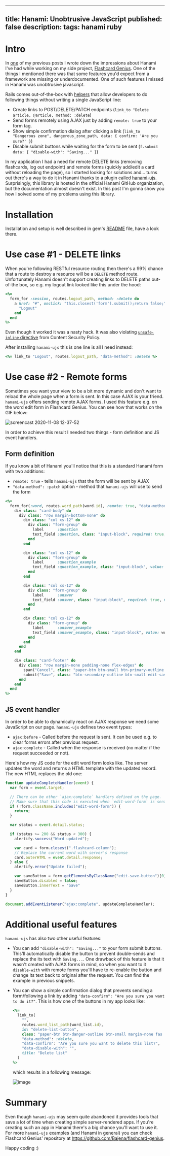 
---
title: Hanami: Unobtrusive JavaScript
published: false
description:
tags: hanami ruby
---

# Intro
In [one](https://dev.to/bajena/hanami-thoughts-of-a-rails-developer-ik1) of my previous posts I wrote down the impressions about Hanami I've had while working on my side project, [Flashcard Genius](https://flashcard-genius.com). One of the things I mentioned there was that some features you'd expect from a framework are missing or underdocumented. One of such features I missed in Hanami was unobtrusive javascript.

Rails comes out-of-the-box with [helpers](https://guides.rubyonrails.org/working_with_javascript_in_rails.html) that allow  developers to do following things without writing a single JavaScript line:
- Create links to POST/DELETE/PATCH endpoints (`link_to "Delete article, @article, method: :delete`)
- Send forms remotely using AJAX just by adding `remote: true` to your form tag.
- Show simple confirmation dialog after clicking a link (`link_to "Dangerous zone", dangerous_zone_path, data: { confirm: 'Are you sure?' }`)
- Disable submit buttons while waiting for the form to be sent (`f.submit data: { "disable-with": "Saving..." }`)

In my application I had a need for remote DELETE links (removing flashcards, log out endpoint) and remote forms (quickly add/edit a card without reloading the page), so I started looking for solutions and... turns out there's a way to do it in Hanami thanks to a plugin called [hanami-ujs](https://github.com/hanami/ujs). Surprisingly, this library is hosted in the official Hanami GitHub organization, but the documentation almost doesn't exist. In this post I'm gonna show you how I solved some of my problems using this library.

# Installation
Installation and setup is well described in gem's [README](https://github.com/hanami/ujs) file, have a look there.

# Use case #1 - DELETE links
When you're following RESTful resource routing then there's a 99% chance that a route to destroy a resource will be a `DELETE` method route. Unfortunately Hanami doesn't support creating links to DELETE paths out-of-the box, so e.g. my logout link looked like this under the hood:
```ruby
<%=
  form_for :session, routes.logout_path, method: :delete do
    a href: "#", onclick: "this.closest('form').submit();return false;" do
      "Logout"
    end
  end
%>
```

Even though it worked it was a nasty hack. It was also violating [`unsafe-inline` directive](https://content-security-policy.com/unsafe-inline/) from Content Security Policy.

After installing `hanami-ujs` this is one line is all I need instead:
```ruby
<%= link_to "Logout", routes.logout_path, "data-method": :delete %>
```

# Use case #2 - Remote forms
Sometimes you want your view to be a bit more dynamic and don't want to reload the whole page when a form is sent. In this case AJAX is your friend. `hanami-ujs` offers sending remote AJAX forms. I used this feature e.g. on the word edit form in Flashcard Genius. You can see how that works on the GIF below:

![screencast 2020-11-08 12-37-52](https://user-images.githubusercontent.com/5732023/98463922-61e80d80-21bf-11eb-937d-9711b63a40c9.gif)

In order to achieve this result I needed two things - form definition and JS event handlers.

## Form definition

If you know a bit of Hanami you'll notice that this is a standard Hanami form with two additions:
- `remote: true` - tells `hanami-ujs` that the form will be sent by AJAX
- `"data-method": :patch` option - method that `hanami-ujs` will use to send the form

```ruby
<%=
  form_for(:word, routes.word_path(word.id), remote: true, "data-method": :patch, class: "edit-word-form") do
    div class: "card-body" do
      div class: "row margin-bottom-none" do
        div class: "col xs-12" do
          div class: "form-group" do
            label      :question
            text_field :question, class: "input-block", required: true, value: word.question
          end
        end

        div class: "col xs-12" do
          div class: "form-group" do
            label      :question_example
            text_field :question_example, class: "input-block", value: word.question_example
          end
        end

        div class: "col xs-12" do
          div class: "form-group" do
            label      :answer
            text_field :answer, class: "input-block", required: true, value: word.answer
          end
        end

        div class: "col xs-12" do
          div class: "form-group" do
            label      :answer_example
            text_field :answer_example, class: "input-block", value: word.answer_example
          end
        end
      end
    end

    div class: "card-footer" do
      div class: "row margin-none padding-none flex-edges" do
        span("Cancel", class: "paper-btn btn-small btn-primary-outline cancel-edit-button margin-none")
        submit("Save", class: "btn-secondary-outline btn-small edit-save-button margin-none", "data-disable-with": "Saving...")
      end
    end
  end
%>

```

##  JS event handler
In order to be able to dynamically react on AJAX response we need some JavaScript on our page. `hanami-ujs` defines two event types:
- `ajax:before` - Called before the request is sent. It can be used e.g. to clear forms errors after previous request.
- `ajax:complete` - Called when the response is received (no matter if the request succeeded or not).

Here's how my JS code for the edit word form looks like.  The server updates the word and returns a HTML template with the updated record. The new HTML replaces the old one:
```javascript
function updateCompleteHandler(event) {
  var form = event.target;

  // There can be other `ajax:complete` handlers defined on the page.
  // Make sure that this code is executed when `edit-word-form` is sent.
  if (!form.className.includes("edit-word-form")) {
    return;
  }

  var status = event.detail.status;

  if (status >= 200 && status < 300) {
    alertify.success("Word updated");

    var card = form.closest(".flashcard-column");
    // Replace the current word with server's response
    card.outerHTML = event.detail.response;
  } else {
    alertify.error("Update failed");

    var saveButton = form.getElementsByClassName("edit-save-button")[0];
    saveButton.disabled = false;
    saveButton.innerText = "Save"
  }
}

document.addEventListener("ajax:complete", updateCompleteHandler);
```

# Additional useful features
`hanami-ujs` has also two other useful features:
- You can add `"disable-with": "Saving..."` to your form submit buttons. This'll automatically disable the button to prevent double-sends and replace the its text with `Saving...`.
One drawback of this feature is that it wasn't created with AJAX forms in mind, so when you want to it `disable-with` with remote forms you'll have to re-enable the button and change its text back to original after the request. You can find the example in previous snippets.
- You can show a simple confirmation dialog that prevents sending a form/following a link by adding `"data-confirm": "Are you sure you want to do it?"`.
This is how one of the buttons in my app looks like:
  ```ruby
  <%=
    link_to(
      "",
      routes.word_list_path(word_list.id),
      id: "delete-list-button",
      class: "paper-btn btn-danger-outline btn-small margin-none fas fa-trash-alt",
      "data-method": :delete,
      "data-confirm": "Are you sure you want to delete this list?",
      "data-disable-with": "",
      title: "Delete list"
    )
  %>
    ```

  which results in a following message:

  ![image](https://user-images.githubusercontent.com/5732023/98468076-1b9fa800-21d9-11eb-983a-9131bb3b2438.png)

# Summary
Even though `hanami-ujs` may seem quite abandoned it provides tools that save a lot of time when creating simple server-rendered apps. If you're creating such an app in Hanami there's a big chance you'll want to use it. For more `hanami-ujs` examples (and Hanami in general) you can check Flashcard Genius' repository at https://github.com/Bajena/flashcard-genius.

Happy coding :)
